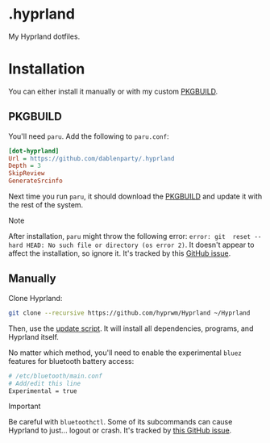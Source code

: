 # .hyprland

My Hyprland dotfiles.

# Installation

You can either install it manually or with my custom [PKGBUILD](pkgbuild/PKGBUILD).

## PKGBUILD

You'll need `paru`. Add the following to `paru.conf`:

```ini
[dot-hyprland]
Url = https://github.com/dablenparty/.hyprland
Depth = 3
SkipReview
GenerateSrcinfo
```

Next time you run `paru`, it should download the [PKGBUILD](pkgbuild/PKGBUILD) and update it with the rest of the system.

> [!NOTE]
> After installation, `paru` might throw the following error: `error: git  reset --hard HEAD: No such file or directory (os error 2)`. It doesn't appear to affect the installation, so ignore it. It's tracked by this [GitHub issue](https://github.com/Morganamilo/paru/issues/1234).

## Manually

Clone Hyprland:

```bash
git clone --recursive https://github.com/hyprwm/Hyprland ~/Hyprland
```

Then, use the [update script](scripts/update_hyprland.sh). It will install all dependencies, programs, and Hyprland itself.

No matter which method, you'll need to enable the experimental `bluez` features for bluetooth battery access:

```sh
# /etc/bluetooth/main.conf
# Add/edit this line
Experimental = true
```

> [!IMPORTANT]
> Be careful with `bluetoothctl`. Some of its subcommands can cause Hyprland to just... logout or crash. It's tracked by [this GitHub issue](https://github.com/bluez/bluez/issues/996).
